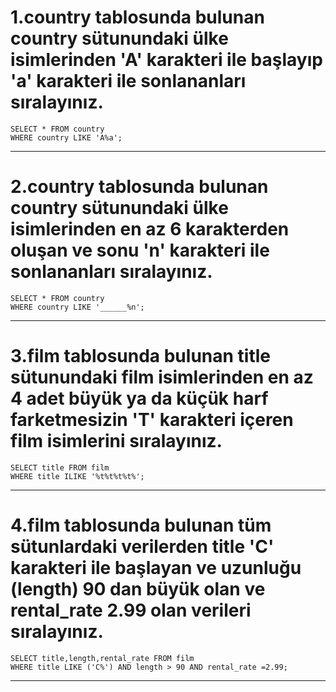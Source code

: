  # 1.**country** tablosunda bulunan **country** sütunundaki ülke isimlerinden 'A' karakteri ile başlayıp 'a' karakteri ile sonlananları sıralayınız.

 ```
SELECT * FROM country
WHERE country LIKE 'A%a';
```
***

# 2.**country** tablosunda bulunan **country** sütunundaki ülke isimlerinden en az 6 karakterden oluşan ve sonu 'n' karakteri ile sonlananları sıralayınız.
```
SELECT * FROM country 
WHERE country LIKE '______%n';
```
***

# 3.**film** tablosunda bulunan **title** sütunundaki film isimlerinden en az 4 adet büyük ya da küçük harf farketmesizin 'T' karakteri içeren film isimlerini sıralayınız.

```
SELECT title FROM film
WHERE title ILIKE '%t%t%t%t%';
```
***

# 4.**film** tablosunda bulunan tüm sütunlardaki verilerden **title** 'C' karakteri ile başlayan ve uzunluğu **(length)** 90 dan büyük olan ve **rental_rate** 2.99 olan verileri sıralayınız.

```
SELECT title,length,rental_rate FROM film
WHERE title LIKE ('C%') AND length > 90 AND rental_rate =2.99;
```
***